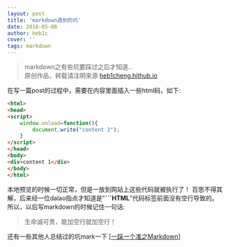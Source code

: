 ```yaml
---
layout: post
title: 'markdown遇到的坑'
date: 2018-05-06
author: heb1c
cover: ''
tags: markdown
---
```


> markdown之有些坑要踩过之后才知道..  
> 原创作品，转载请注明来源 [heb1cheng.hithub.io](https://heb1cheng.hithub.io)  


在写一篇post的过程中，需要在内容里面插入一些html码，如下:

```HTML
<html>      
<head>      
<script>  
    window.onload=function(){
        document.write("content 2");
    }
</script> 
</head>  
<body>  
<div>content 1</div> 
</body>  
</html>
```

本地预览的时候一切正常，但是一放到网站上这些代码就被执行了！
百思不得其解，后来经一位dalao指点才知道是"**```HTML**"代码标签前面没有空行导致的。    
所以，以后写markdown的时候记住一句话:

> 生命诚可贵，能加空行就加空行！

还有一些其他人总结过的坑mark一下 [[一踩一个准之Markdown](https://www.jianshu.com/p/7c4637c72900)]